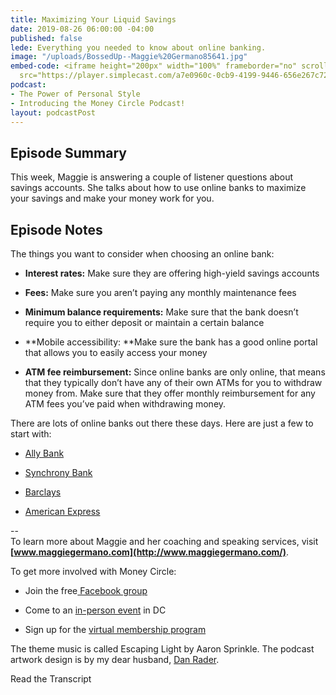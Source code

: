 ```yaml
---
title: Maximizing Your Liquid Savings
date: 2019-08-26 06:00:00 -04:00
published: false
lede: Everything you needed to know about online banking.
image: "/uploads/BossedUp--Maggie%20Germano85641.jpg"
embed-code: <iframe height="200px" width="100%" frameborder="no" scrolling="no" seamless
  src="https://player.simplecast.com/a7e0960c-0cb9-4199-9446-656e267c7227?dark=false"></iframe>
podcast:
- The Power of Personal Style
- Introducing the Money Circle Podcast!
layout: podcastPost
---
```


## Episode Summary

This week, Maggie is answering a couple of listener questions about savings accounts. She talks about how to use online banks to maximize your savings and make your money work for you.

## Episode Notes

The things you want to consider when choosing an online bank:

* **Interest rates:** Make sure they are offering high-yield savings accounts

* **Fees:** Make sure you aren’t paying any monthly maintenance fees

* **Minimum balance requirements:** Make sure that the bank doesn’t require you to either deposit or maintain a certain balance

* **Mobile accessibility: **Make sure the bank has a good online portal that allows you to easily access your money

* **ATM fee reimbursement:** Since online banks are only online, that means that they typically don’t have any of their own ATMs for you to withdraw money from. Make sure that they offer monthly reimbursement for any ATM fees you’ve paid when withdrawing money.

There are lots of online banks out there these days. Here are just a few to start with:

* [Ally Bank](https://www.ally.com/)

* [Synchrony Bank](https://www.synchronybank.com/)

* [Barclays](https://www.banking.barclaysus.com/index.html)

* [American Express](https://www.americanexpress.com/personalsavings/home.html)

--\
To learn more about Maggie and her coaching and speaking services, visit **[www.maggiegermano.com](http://www.maggiegermano.com/)**.

To get more involved with Money Circle:

* Join the free[ Facebook group](https://www.facebook.com/groups/MoneyCircleGroup/)


* Come to an [in-person event](https://www.maggiegermano.com/moneycircle/) in DC


* Sign up for the [virtual membership program](https://maggiegermano.podia.com/inner-circle)

The theme music is called Escaping Light by Aaron Sprinkle. The podcast artwork design is by my dear husband, [Dan Rader](http://www.danrdesign.com).

Read the Transcript
